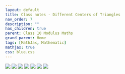 ```yaml
---
layout: default
title: Class notes - Different Centers of Triangles
nav_order: 7
description: ""
has_children: true
parent: Class 10 Modulus Maths
grand_parent: Home
tags: [MathJax, Mathematic]
mathjax: true
css: blue.css
---
```


<img src="./images/Triangles-diff-centers-1.png"/>

<img src="./images/Triangles-diff-centers-2.png"/>

<img src="./images/Triangles-diff-centers-3.png"/>

<img src="./images/Triangles-diff-centers-4.png"/>

<img src="./images/Triangles-diff-centers-5.png"/>

<img src="./images/Triangles-diff-centers-6.png"/>

<img src="./images/Triangles-diff-centers-7.png"/>






